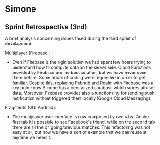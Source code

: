 # Simone

## Sprint Retrospective (3nd)

A brief analysis concerning issues faced during the third sprint of development.


Multiplayer (Firebase):

- Even if Firebase is the right solution we had spent few hours trying to understand how to compute data on the server side. Cloud Functions provided by Firebase are the best solution, but we have never seen them before. Some hours of coding were requested in order to get familiar. Despite this, replacing Pubnub and Realm with Firebase was a key point: now Simone has a centralized database which stores all user data. Moreover, Firebase provides also a functionality for sending push notification without triggered them locally (Google Cloud Messaging). 


Fragments (GUI Android):

- The multiplayer user interface is now composed by two tabs. On the first tab it is possible to see Facebook's friend, while on the second tab there are all the on going/previous matches. This refactoring was not easy at all, but now we have a sort of example that we can reuse at anytime we need it.

